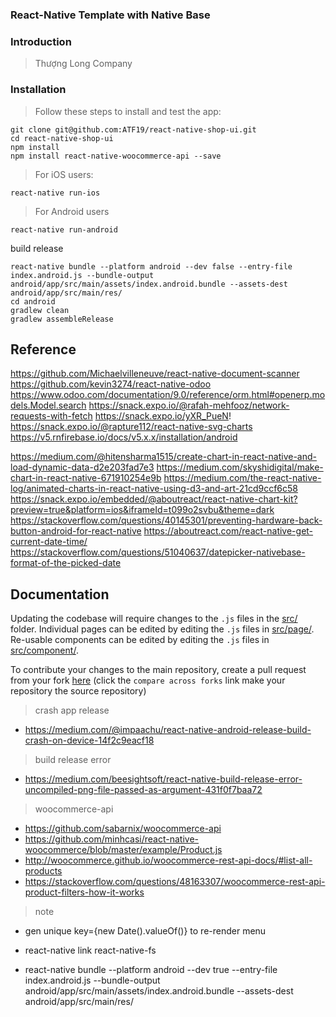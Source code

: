 ### React-Native Template with Native Base

### Introduction

> Thượng Long Company


### Installation

> Follow these steps to install and test the app:

```
git clone git@github.com:ATF19/react-native-shop-ui.git
cd react-native-shop-ui
npm install
npm install react-native-woocommerce-api --save

```

> For iOS users:

```
react-native run-ios
```

> For Android users

```
react-native run-android
```
build release
```
react-native bundle --platform android --dev false --entry-file index.android.js --bundle-output android/app/src/main/assets/index.android.bundle --assets-dest android/app/src/main/res/
cd android
gradlew clean
gradlew assembleRelease
```


## Reference

https://github.com/Michaelvilleneuve/react-native-document-scanner
https://github.com/kevin3274/react-native-odoo
https://www.odoo.com/documentation/9.0/reference/orm.html#openerp.models.Model.search
https://snack.expo.io/@rafah-mehfooz/network-requests-with-fetch
https://snack.expo.io/yXR_PueN!
https://snack.expo.io/@rapture112/react-native-svg-charts
https://v5.rnfirebase.io/docs/v5.x.x/installation/android

https://medium.com/@hitensharma1515/create-chart-in-react-native-and-load-dynamic-data-d2e203fad7e3
https://medium.com/skyshidigital/make-chart-in-react-native-671910254e9b
https://medium.com/the-react-native-log/animated-charts-in-react-native-using-d3-and-art-21cd9ccf6c58
https://snack.expo.io/embedded/@aboutreact/react-native-chart-kit?preview=true&platform=ios&iframeId=t099o2svbu&theme=dark
https://stackoverflow.com/questions/40145301/preventing-hardware-back-button-android-for-react-native
https://aboutreact.com/react-native-get-current-date-time/
https://stackoverflow.com/questions/51040637/datepicker-nativebase-format-of-the-picked-date

## Documentation

Updating the codebase will require changes to the `.js` files in the [src/](./src/) folder. Individual pages can be edited by editing the `.js` files in [src/page/](./src/page/). Re-usable components can be edited by editing the `.js` files in [src/component/](./src/component/).

To contribute your changes to the main repository, create a pull request from your fork [here](https://github.com/ATF19/react-native-shop-ui/compare?expand=1) (click the `compare across forks` link make your repository the source repository)
> crash app release 
- https://medium.com/@impaachu/react-native-android-release-build-crash-on-device-14f2c9eacf18
> build release error
- https://medium.com/beesightsoft/react-native-build-release-error-uncompiled-png-file-passed-as-argument-431f0f7baa72

> woocommerce-api 
- https://github.com/sabarnix/woocommerce-api 
- https://github.com/minhcasi/react-native-woocommerce/blob/master/example/Product.js
- http://woocommerce.github.io/woocommerce-rest-api-docs/#list-all-products
- https://stackoverflow.com/questions/48163307/woocommerce-rest-api-product-filters-how-it-works

> note
- gen unique key={new Date().valueOf()} to re-render menu

- react-native link react-native-fs
- react-native bundle --platform android --dev true --entry-file index.android.js --bundle-output android/app/src/main/assets/index.android.bundle --assets-dest android/app/src/main/res/
